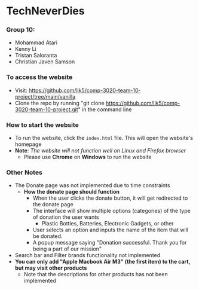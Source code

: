 # TechNeverDies
### Group 10:
- Mohammad Atari
- Kenny Li
- Tristan Saloranta
- Christian Javen Samson

### To access the website
- Visit: https://github.com/lik5/comp-3020-team-10-project/tree/main/vanilla
- Clone the repo by running "git clone https://github.com/lik5/comp-3020-team-10-project.git" in the command line

### How to start the website
- To run the website, click the `index.html` file. This will open the website's homepage
- **Note**: *The website will not function well on Linux and Firefox browser*
    - Please use **Chrome** on **Windows** to run the website

### Other Notes
- The Donate page was not implemented due to time constraints
    - **How the donate page should function**
        - When the user clicks the donate button, it will get redirected to the donate page
        - The interface will show multiple options (categories) of the type of donation the user wants
            - Plastic Bottles, Batteries, Electronic Gadgets, or other
        - User selects an option and inputs the name of the item that will be donated.
        - A popup message saying "Donation successful. Thank you for being a part of our mission"
- Search bar and Filter brands functionality not implemented
- **You can only add "Apple Macbook Air M3" (the first item) to the cart, but may visit other products**
    - Note that the descriptions for other products has not been implemented
